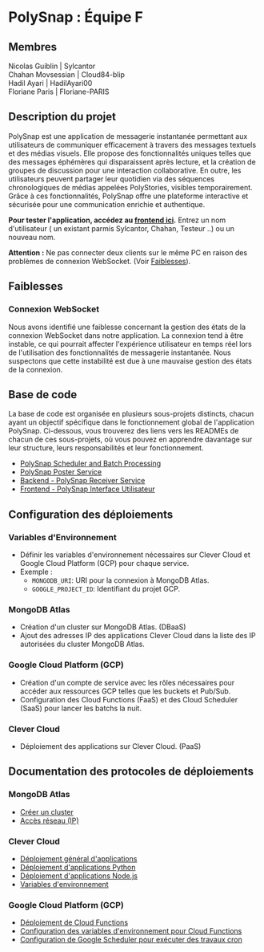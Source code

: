 # PolySnap : Équipe F

## Membres

Nicolas Guiblin | Sylcantor  
Chahan Movsessian | Cloud84-blip  
Hadil Ayari | HadilAyari00  
Floriane Paris | Floriane-PARIS  

## Description du projet

PolySnap est une application de messagerie instantanée permettant aux utilisateurs de communiquer efficacement à travers des messages textuels et des médias visuels. Elle propose des fonctionnalités uniques telles que des messages éphémères qui disparaissent après lecture, et la création de groupes de discussion pour une interaction collaborative. En outre, les utilisateurs peuvent partager leur quotidien via des séquences chronologiques de médias appelées PolyStories, visibles temporairement. Grâce à ces fonctionnalités, PolySnap offre une plateforme interactive et sécurisée pour une communication enrichie et authentique.  

**Pour tester l'application, accédez au [frontend ici](https://app-061c7eb9-4e4d-4bff-a3ba-ac5f184e2f25.cleverapps.io/).** Entrez un nom d'utilisateur ( un existant parmis Sylcantor, Chahan, Testeur ..) ou un nouveau nom.

**Attention :** Ne pas connecter deux clients sur le même PC en raison des problèmes de connexion WebSocket. (Voir [Faiblesses](#faiblesses)).

## Faiblesses

### Connexion WebSocket

Nous avons identifié une faiblesse concernant la gestion des états de la connexion WebSocket dans notre application. La connexion tend à être instable, ce qui pourrait affecter l'expérience utilisateur en temps réel lors de l'utilisation des fonctionnalités de messagerie instantanée. Nous suspectons que cette instabilité est due à une mauvaise gestion des états de la connexion.

## Base de code

La base de code est organisée en plusieurs sous-projets distincts, chacun ayant un objectif spécifique dans le fonctionnement global de l'application PolySnap. Ci-dessous, vous trouverez des liens vers les READMEs de chacun de ces sous-projets, où vous pouvez en apprendre davantage sur leur structure, leurs responsabilités et leur fonctionnement.

- [PolySnap Scheduler and Batch Processing](./FaaS_GCP/Batch_with_scheduler/README.md)
- [PolySnap Poster Service](./PaaS_Clever_cloud/Backend/Poster/README.md)
- [Backend - PolySnap Receiver Service](./PaaS_Clever_cloud/Backend/Receiver/README.md)
- [Frontend - PolySnap Interface Utilisateur](./PaaS_Clever_cloud/Frontend/README.md)

## Configuration des déploiements

### Variables d'Environnement

- Définir les variables d'environnement nécessaires sur Clever Cloud et Google Cloud Platform (GCP) pour chaque service.
- Exemple : 
    - `MONGODB_URI`: URI pour la connexion à MongoDB Atlas.
    - `GOOGLE_PROJECT_ID`: Identifiant du projet GCP.

### MongoDB Atlas

- Création d'un cluster sur MongoDB Atlas. (DBaaS)
- Ajout des adresses IP des applications Clever Cloud dans la liste des IP autorisées du cluster MongoDB Atlas.

### Google Cloud Platform (GCP)

- Création d'un compte de service avec les rôles nécessaires pour accéder aux ressources GCP telles que les buckets et Pub/Sub.
- Configuration des Cloud Functions (FaaS) et des Cloud Scheduler (SaaS) pour lancer les batchs la nuit.

### Clever Cloud

- Déploiement des applications sur Clever Cloud. (PaaS)

## Documentation des protocoles de déploiements

### MongoDB Atlas

- [Créer un cluster](https://www.mongodb.com/docs/atlas/tutorial/create-new-cluster/)
- [Accès réseau (IP)](https://www.mongodb.com/docs/atlas/security/ip-access-list/)

### Clever Cloud

- [Déploiement général d'applications](https://www.clever-cloud.com/doc/deploy/application/)
- [Déploiement d'applications Python](https://www.clever-cloud.com/doc/deploy/application/python/python_apps/)
- [Déploiement d'applications Node.js](https://www.clever-cloud.com/doc/deploy/application/javascript/by-framework/nodejs/)
- [Variables d'environnement](https://www.clever-cloud.com/doc/develop/env-variables/)

### Google Cloud Platform (GCP)

- [Déploiement de Cloud Functions](https://cloud.google.com/functions/docs/deploy?hl=fr)
- [Configuration des variables d'environnement pour Cloud Functions](https://cloud.google.com/functions/docs/configuring/env-var?hl=fr)
- [Configuration de Google Scheduler pour exécuter des travaux cron](https://cloud.google.com/scheduler/docs/schedule-run-cron-job?hl=fr)
